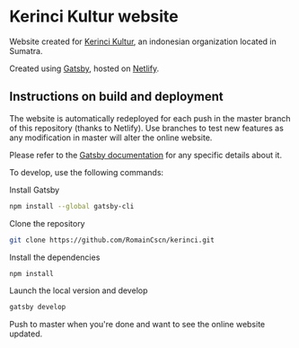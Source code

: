# Kerinci Kultur website

Website created for [Kerinci Kultur](www.kerincikultur.com), an indonesian organization located in Sumatra.

Created using [Gatsby](https://www.gatsbyjs.org/docs/), hosted on [Netlify](https://www.netlify.com).

## Instructions on build and deployment

The website is automatically redeployed for each push in the master branch of this repository (thanks to Netlify). Use branches to test new features as any modification in master will alter the online website.

Please refer to the [Gatsby documentation](https://www.gatsbyjs.org/docs/) for any specific details about it.

To develop, use the following commands:

Install Gatsby

```bash
npm install --global gatsby-cli
```

Clone the repository

```bash
git clone https://github.com/RomainCscn/kerinci.git
```

Install the dependencies

```bash
npm install
```

Launch the local version and develop

```bash
gatsby develop
```

Push to master when you're done and want to see the online website updated.
